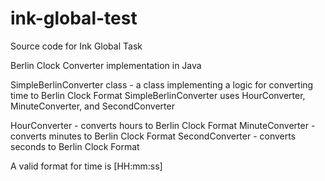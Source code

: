 ink-global-test
===============

Source code for Ink Global Task


Berlin Clock Converter implementation in Java

SimpleBerlinConverter class - a class implementing a logic for converting time to Berlin Clock Format
SimpleBerlinConverter uses HourConverter, MinuteConverter, and SecondConverter

HourConverter - converts hours to Berlin Clock Format
MinuteConverter - converts minutes to Berlin Clock Format
SecondConverter - converts seconds to Berlin Clock Format

A valid format for time is [HH:mm:ss]

